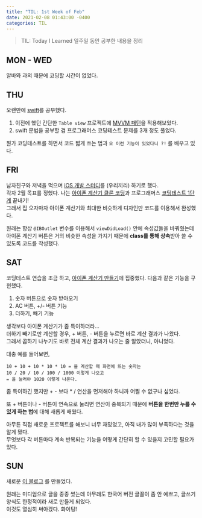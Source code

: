 ```yaml
---
title: "TIL: 1st Week of Feb"
date: 2021-02-08 01:43:00 -0400
categories: TIL
---
```

> TIL: Today I Learned  일주일 동안 공부한 내용을 정리

## MON - WED
알바와 과외 때문에 코딩할 시간이 없었다.

## THU
오랜만에 <u>swift</u>를 공부했다. 
1. 이전에 했던 간단한 `Table view` 프로젝트에 <u>MVVM 패턴</u>을 적용해보았다.
2. swift 문법을 공부할 겸 프로그래머스 코딩테스트 문제를 3개 정도 풀었다.

뭔가 코딩테스트를 하면서 코드 짧게 쓰는 법과 `오 이런 기능이 있었다니 ?!` 를 배우고 있다.

## FRI
남자친구와 저녁을 먹으며 <u>iOS 개발 스터디</u>를 (우리끼리) 하기로 했다.  
각자 2월 목표를 정했다. 나는 <u>아이폰 계산기 클론 코딩</u>과 프로그래머스 <u>코딩테스트 1단계</u> 끝내기!  
그래서 집 오자마자 아이폰 계산기와 최대한 비슷하게 디자인만 코드를 이용해서 완성했다.

원래는 항상 `@IBOutlet` 변수를 이용해서 `viewDidLoad()` 안에 속성값들을 바꿔줬는데 아이폰 계산기 버튼은 거의 비슷한 속성을 가지기 때문에 **class를 통해 상속**받아 쓸 수 있도록 코드를 작성했다.

## SAT
코딩테스트 연습을 조금 하고, <u>아이폰 계산기 만들기</u>에 집중했다. 다음과 같은 기능을 구현했다.
1. 숫자 버튼으로 숫자 받아오기 
2. AC 버튼, +/- 버튼 기능
3. 더하기, 빼기 기능

생각보다 아이폰 계산기가 좀 특이하더라...  
더하기 빼기로만 계산할 경우, + 버튼, - 버튼을 누르면 바로 계산 결과가 나왔다.  
그래서 곱하기 나누기도 바로 전체 계산 결과가 나오는 줄 알았더니, 아니었다.

대충 예를 들어보면,
```
10 + 10 + 10 * 10 * 10 = 을 계산할 때 화면에 뜨는 숫자는 
10 / 20 / 10 / 100 / 1000 이렇게 나오고  
= 을 눌러야 1020 이렇게 나온다.
```  
좀 특이하긴 했지만 + - 보다 * / 연산을 먼저해야 하니까 어쩔 수 없구나 싶었다. 

또 + 버튼이나 - 버튼이 연속으로 눌리면 연산이 중복되기 때문에 **버튼을 한번만 누를 수 있게 하는 법**에 대해 새롭게 배웠다.

아무튼 직접 새로운 프로젝트를 해보니 너무 재밌었고, 아직 내가 많이 부족하다는 것을 알게 됐다.  
무엇보다 각 버튼마다 계속 반복되는 기능을 어떻게 간단히 할 수 있을지 고민할 필요가 있다.

## SUN
새로운 [이 블로그](http://eunjios.github.io) 를 만들었다.

원래는 미디엄으로 글을 종종 썼는데 아무래도 한국어 버전 글꼴이 좀 안 예쁘고, 글쓰기 양식도 한정적이라 새로 만들게 되었다.  
이것도 열심히 써야겠다. 화이팅!
